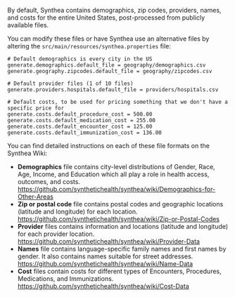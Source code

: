 By default, Synthea contains demographics, zip codes, providers, names, and costs for the entire United States, post-processed from publicly available files.

You can modify these files or have Synthea use an alternative files by altering the `src/main/resources/synthea.properties` file:

```properties
# Default demographics is every city in the US
generate.demographics.default_file = geography/demographics.csv
generate.geography.zipcodes.default_file = geography/zipcodes.csv

# Default provider files (1 of 10 files)
generate.providers.hospitals.default_file = providers/hospitals.csv

# Default costs, to be used for pricing something that we don't have a specific price for
generate.costs.default_procedure_cost = 500.00
generate.costs.default_medication_cost = 255.00
generate.costs.default_encounter_cost = 125.00
generate.costs.default_immunization_cost = 136.00
```

You can find detailed instructions on each of these file formats on the Synthea Wiki:

* **Demographics** file contains city-level distributions of Gender, Race, Age, Income, and Education which all play a role in health access, outcomes, and costs. https://github.com/synthetichealth/synthea/wiki/Demographics-for-Other-Areas
* **Zip or postal code** file contains postal codes and geographic locations (latitude and longitude) for each location. https://github.com/synthetichealth/synthea/wiki/Zip-or-Postal-Codes
* **Provider** files contains information and locations (latitude and longitude) for each provider location. https://github.com/synthetichealth/synthea/wiki/Provider-Data
* **Names** file contains language-specific family names and first names by gender. It also contains names suitable for street addresses. https://github.com/synthetichealth/synthea/wiki/Name-Data
* **Cost** files contain costs for different types of Encounters, Procedures, Medications, and Immunizations. https://github.com/synthetichealth/synthea/wiki/Cost-Data

